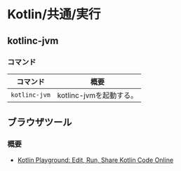 # Kotlin/共通/実行

## kotlinc-jvm

### コマンド

| コマンド      | 概要                    |
| ------------- | ----------------------- |
| `kotlinc-jvm` | kotlinc-jvmを起動する。 |

## ブラウザツール

### 概要

- [Kotlin Playground: Edit, Run, Share Kotlin Code Online](https://play.kotlinlang.org/)
